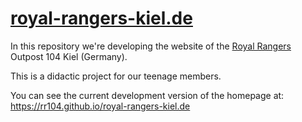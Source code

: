 # [royal-rangers-kiel.de](royal-rangers-kiel.de)

In this repository we're developing the website of the [Royal Rangers](https://royal-rangers.de) Outpost 104 Kiel (Germany).  

This is a didactic project for our teenage members. 

You can see the current development version of the homepage at: https://rr104.github.io/royal-rangers-kiel.de
